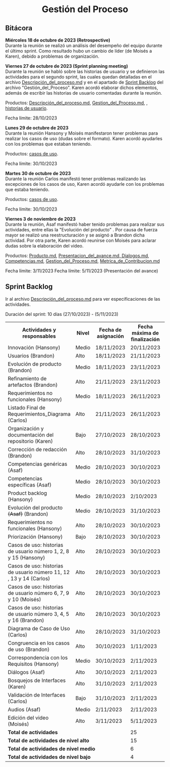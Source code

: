 ﻿<center><h1>Gestión del Proceso</h1></center>

## Bitácora
**Miércoles 18 de octubre de 2023 (Retrospective)**<br> Durante la reunión se realizó un análisis del desempeño del equipo durante el último sprint. Como resultado hubo un cambio de líder (de Moisés a Karen), debido a problemas de organización. 

**Viernes 27 de octubre de 2023 (Sprint planning meeting)**<br> Durante la reunión se habló sobre las historias de usuario y se definieron las actividades para el segundo sprint, las cuales quedan detalladas en el archivo <a href="https://github.com/KarenCampos842/Equipo-4/blob/Segunda-Entrega/Descripci%C3%B3n_del_proceso.md#descripci%C3%B3n-del-proceso">Descripción_del_proceso.md</a> y en el apartado de <a href="https://github.com/KarenCampos842/Equipo-4/blob/Segunda-Entrega/Gestion_del_Proceso.md#sprint-backlog">Sprint Backlog</a> del archivo "Gestión_del_Proceso". 
Karen acordó elaborar dichos elementos, además de escribir las historias de usuario comentadas durante la reunión. 

Productos: 
<a href="https://github.com/KarenCampos842/Equipo-4/blob/Segunda-Entrega/Descripci%C3%B3n_del_proceso.md#descripci%C3%B3n-del-proceso">Descripción_del_proceso.md</a>, <a href="https://github.com/KarenCampos842/Equipo-4/blob/Segunda-Entrega/Gestion_del_Proceso.md">Gestion_del_Proceso.md</a>, , <a href="https://github.com/KarenCampos842/Equipo-4/blob/Segunda-Entrega/Requisitos.md#artefactos">historias de usuario</a>.

Fecha límite: 28/10/2023

**Lunes 29 de octubre de 2023** <br> 
Durante la reunión Hansony y Moisés manifestaron tener problemas para realizar los casos de uso (dudas sobre el formato). Karen acordó ayudarles con los problemas que estaban teniendo. 

Productos: 
<a href="https://github.com/KarenCampos842/Equipo-4/blob/Segunda-Entrega/Requisitos.md#casos-de-uso">casos de uso</a>.

Fecha límite: 30/10/2023

**Martes 30 de octubre de 2023** <br> 
Durante la reunión Carlos manifestó tener problemas realizando las excepciones de los casos de uso,  Karen acordó ayudarle con los problemas que estaba teniendo. 

Productos: 
<a href="https://github.com/KarenCampos842/Equipo-4/blob/Segunda-Entrega/Requisitos.md#casos-de-uso">casos de uso</a>.

Fecha límite: 30/10/2023

**Viernes 3 de noviembre de 2023** <br> 
Durante la reunión, Asaf manifestó haber tenido problemas para realizar sus actividades, entre ellas la "Evolución del producto" . Por causa de fuerza mayor se realizó una reestructuración y se asignó a Brandon dicha actividad. Por otra parte, Karen acordó reunirse con Moisés para aclarar dudas sobre la elaboración del video. 

Productos: 
<a href="https://github.com/KarenCampos842/Equipo-4/blob/Segunda-Entrega/Producto.md">Producto.md</a>, <a href="https://github.com/KarenCampos842/Equipo-4/blob/Segunda-Entrega/Presentacion_del_avance.md#presentaci%C3%B3n-del-avance">Presentacion_del_avance.md, </a>  <a href="https://github.com/KarenCampos842/Equipo-4/blob/Segunda-Entrega/Dialogos.md#di%C3%A1log">Dialogos.md</a>, <a href="https://github.com/KarenCampos842/Equipo-4/blob/Segunda-Entrega/Competencias.md#competencias">Competencias.md</a>, <a href="https://github.com/KarenCampos842/Equipo-4/blob/Segunda-Entrega/Gestion_del_Proceso.md">Gestion_del_Proceso.md</a>, <a href="https://github.com/KarenCampos842/Equipo-4/blob/Segunda-Entrega/Metrica_de_Contribucion.md">Metrica_de_Contribucion.md</a>
 
Fecha límite: 3/11/2023
Fecha límite: 5/11/2023 (Presentación del avance)

## Sprint Backlog
Ir al archivo <a href="https://github.com/KarenCampos842/Equipo-4/blob/SegundTercera-Entrega/Descripci%C3%B3n_del_proceso.md#descripci%C3%B3n-del-proceso">Descripción_del_proceso.md</a> para ver especificaciones de las actividades.

Duración del sprint: 10 días (27/10/2023) - (5/11/2023)
<table align=center>  
   <tr>  
      <th>Actividades y responsables</th>  
      <th>Nivel</th>  
          <th>Fecha de asignación</th>  
           <th>Fecha máxima de finalización</th>
                <th>Estado de entrega</th>    
   </tr> 
   <tr>  
      <td>Innovación (Hansony)</td>  
        <td>Medio</td>
        <td>18/11/2023</td>
       <td>20/11/2023</td>
        <td>Terminada</td>     
   </tr>
 <tr>  
      <td> Usuarios (Brandon)</td>  
        <td>Alto</td>
        <td>18/11/2023</td>
       <td>21/11/2023</td>
        <td>Terminada</td>     
   </tr>
  <tr>  
      <td>Evolución de producto (Brandon)</td>  
        <td>Medio</td>
        <td>18/11/2023</td>
       <td>23/11/2023</td>
        <td>Terminada</td>     
   </tr> 
    <tr>  
      <td>Refinamiento de artefactos (Brandon)</td> 
      <td>Alto</td>
        <td>21/11/2023</td>
       <td>23/11/2023</td>
         <td>Terminada</td>     
   </tr> 
    <tr>  
      <td>Requerimientos no funcionales (Hansony)</td> 
      <td>Medio</td>
        <td>18/11/2023</td>
       <td>26/11/2023</td>
         <td>Terminada</td>        
   </tr> 
    <tr>  
      <td>Listado Final de Requerimientos_Diagrama (Carlos)</td> 
      <td>Alto</td>
        <td>21/11/2023</td>
       <td>26/11/2023</td>
         <td>Terminada</td>     
   </tr> 
   <tr>  
      <td>Organización y documentación del repositorio (Karen)</td>  
       <td>Bajo</td>
         <td>27/10/2023</td>
       <td>28/10/2023</td>
         <td>Terminada</td>       
   </tr>   
    <tr>  
      <td>Corrección de redacción (Brandon)</td>  
       <td>Alto</td> 
       <td>28/10/2023</td>
       <td>31/10/2023</td>
        <td>Terminada</td>    
   </tr>
    <tr>  
      <td>Competencias genéricas (Asaf)</td>  
       <td>Medio</td>
         <td>28/10/2023</td>
       <td>30/10/2023</td>
         <td>Terminada</td>       
   </tr> 
  <tr>  
      <td>Competencias específicas (Asaf)</td>  
       <td>Medio</td>
         <td>28/10/2023</td>
       <td>30/10/2023</td>
         <td>Terminada</td>       
   </tr>
 <tr>  
      <td>Product backlog (Hansony)</td>  
       <td>Medio</td>
         <td>28/10/2023</td>
       <td>2/10/2023</td>
         <td>Terminada</td>       
   </tr>   
   <tr>  
      <td>Evolución del producto
 <del>(Asaf)</del> (Brandon)</td>  
       <td>Medio</td>
        <td>28/10/2023</td>
       <td>31/10/2023</td>
        <td>Terminada</td>   
   </tr> 
   <tr>  
      <td>Requerimientos no funcionales (Hansony)</td>  
        <td>Alto</td>
        <td>28/10/2023</td>
       <td>30/10/2023</td>
        <td>Terminada</td>     
   </tr> 
   <tr>  
      <td>Priorización (Hansony)</td>  
        <td>Bajo</td>
        <td>28/10/2023</td>
       <td>30/10/2023</td>
        <td>Terminada</td>     
   </tr> 
    <tr>  
      <td>Casos de uso: historias de usuario número 1, 2, 8 y 15 (Hansony)</td>  
        <td>Alto</td>
        <td>28/10/2023</td>
       <td>30/10/2023</td>
        <td>Terminada</td>     
   </tr>
    <td>Casos de uso: historias de usuario número  11, 12 , 13 y 14 (Carlos)</td>  
        <td>Alto</td>
        <td>28/10/2023</td>
       <td>30/10/2023</td>
        <td>Terminada</td>     
   </tr>
   <tr>
    <td>Casos de uso: historias de usuario número  6, 7, 9  y 10 (Moisés)</td>  
        <td>Alto</td>
        <td>28/10/2023</td>
       <td>30/10/2023</td>
        <td>No terminada</td>     
   </tr>
   <tr>
    <td>Casos de uso: historias de usuario número 3, 4, 5  y 16 (Brandon)</td>  
        <td>Alto</td>
        <td>28/10/2023</td>
       <td>30/10/2023</td>
        <td>Terminada</td>     
   </tr>
    <tr>
    <td>Diagrama de Caso de Uso (Carlos)</td>  
        <td>Alto</td>
        <td>28/10/2023</td>
       <td>31/10/2023</td>
        <td>Terminada</td>     
   </tr>
    <tr>  
      <td>Congruencia en los casos de uso (Brandon)</td>  
       <td>Alto</td> 
       <td>30/10/2023</td>
       <td>1/11/2023</td>
        <td>Terminada</td>    
   </tr> 
   <tr>
    <td>Correspondencia con los Requisitos (Hansony)</td>  
        <td>Medio</td>
        <td>30/10/2023</td>
       <td>2/11/2023</td>
        <td>Terminada</td>     
   </tr>
   <tr>  
      <td>Diálogos (Asaf)</td>  
       <td>Alto</td>
         <td>30/10/2023</td>
       <td>2/11/2023</td>
         <td>Terminada</td>       
   </tr> 
   <tr>
    <td>Bosquejos de Interfaces (Karen)</td>  
        <td>Alto</td>
        <td>31/10/2023</td>
       <td>2/11/2023</td>
        <td>Terminada</td>     
   </tr>
   <tr>
    <td>Validación de Interfaces (Carlos)</td>  
        <td>Bajo</td>
        <td>31/10/2023</td>
       <td>2/11/2023</td>
        <td>Terminada</td>     
   </tr>  
   <tr>  
      <td>Audios (Asaf)</td>  
       <td>Medio</td>
         <td>2/11/2023</td>
       <td>2/11/2023</td>
         <td>Terminada</td>       
   </tr>                                                                                      
   <tr>  
      <td>Edición del video (Moisés)</td>  
       <td>Alto</td>
         <td>3/11/2023</td>
       <td>5/11/2023</td>
         <td>Terminada</td>       
   </tr>
    <tr>  
      <td colspan=3><strong>Total de actividades</strong></td>  
       <td colspan=2>25</td>
   </tr> 
   <tr>  
      <td colspan=3><strong>Total de actividades de nivel alto</strong></td>  
       <td colspan=2>15</td>
   </tr> 
   <tr>  
      <td colspan=3><strong>Total de actividades de nivel medio</strong></td>  
       <td colspan=2>6</td>
   </tr>
    <tr>  
      <td colspan=3><strong>Total de actividades de nivel bajo</strong></td>  
       <td colspan=2>4</td>
   </tr>  
  </table>
<!--stackedit_data:
eyJoaXN0b3J5IjpbLTkxOTEzOTE4MiwtMjE0NDA1MTUzNiwxNz
gzNzgxOTc2LDM2ODQ5NzIwMywyMDA4OTQ0MDcwLDE2ODg4MzMx
NDgsMTk3NDc2OTk3NSwtMTc4NDQ4NDQxMywtOTcxODU0MjI0LC
0xNDIyNzY0NTAyLDYyNjY5NzAyNiw0MTI1MjkxNTAsMTYxNDY3
MzAyMSw5OTQ3MzY3MTQsMTE5MTM4ODE5MywtMzYyMjMxNDI4LC
03NzA0MDgwOTYsLTE1Nzc2NDQ5ODYsMTY3NDU0NTU4MiwtMTYw
MzA5MjQyNF19
-->